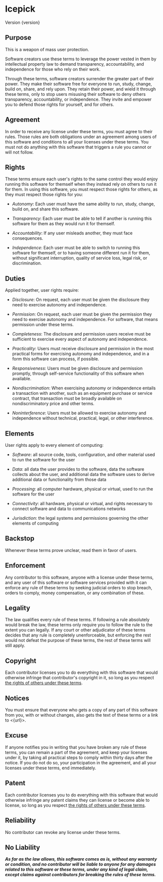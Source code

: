 # Icepick

Version {version}

## Purpose

This is a weapon of mass user protection.

Software creators use these terms to leverage the power vested in them by intellectual property law to demand transparency, accountability, and independence for those who rely on their work.

Through these terms, software creators surrender the greater part of their power.  They make their software free for everyone to run, study, change, build on, share, and rely upon.  They retain their power, and wield it through these terms, only to stop users misusing their software to deny others transparency, accountability, or independence.  They invite and empower you to defend those rights for yourself, and for others.

## Agreement

In order to receive any license under these terms, you must agree to their rules.  Those rules are both obligations under an agreement among users of this software and conditions to all your licenses under these terms.  You must not do anything with this software that triggers a rule you cannot or will not follow.

## Rights

These terms ensure each user's rights to the same control they would enjoy running this software for themself when they instead rely on others to run it for them.  In using this software, you must respect those rights for others, as they must respect those rights for you:

- _Autonomy_:  Each user must have the same ability to run, study, change, build on, and share this software.

- _Transparency_:  Each user must be able to tell if another is running this software for them as they would run it for themself.

- _Accountability_:  If any user misleads another, they must face consequences.

- _Independence_:  Each user must be able to switch to running this software for themself, or to having someone different run it for them, without significant interruption, quality of service loss, legal risk, or discrimination.

## Duties

Applied together, user rights require:

-  _Disclosure_:  On request, each user must be given the disclosure they need to exercise autonomy and independence.

-  _Permission_:  On request, each user must be given the permission they need to exercise autonomy and independence.  For software, that means permission under these terms.

-  _Completeness_:  The disclosure and permission users receive must be sufficient to exercise every aspect of autonomy and independence.

-  _Practicality_:  Users must receive disclosure and permission in the most practical forms for exercising autonomy and independence, and in a form this software can process, if possible.

-  _Responsiveness_:  Users must be given disclosure and permission promptly, through self-service functionality of this software when available.

-  _Nondiscrimination_:  When exercising autonomy or independence entails a transaction with another, such as an equipment purchase or service contract, that transaction must be broadly available on nondiscriminatory price and other terms. 

-  _Noninterference_:  Users must be allowed to exercise autonomy and independence without technical, practical, legal, or other interference.

## Elements

User rights apply to every element of computing:

- _Software_:  all source code, tools, configuration, and other material used to run the software for the user

- _Data_:  all data the user provides to the software, data the software collects about the user, and additional data the software uses to derive additional data or functionality from those data

- _Processing_:  all computer hardware, physical or virtual, used to run the software for the user

- _Connectivity_:  all hardware, physical or virtual, and rights necessary to connect software and data to communications networks

- _Jurisdiction_:  the legal systems and permissions governing the other elements of computing

## Backstop

Whenever these terms prove unclear, read them in favor of users.

## Enforcement

Any contributor to this software, anyone with a license under these terms, and any user of this software or software services provided with it can enforce any rule of these terms by seeking judicial orders to stop breach, orders to comply, money compensation, or any combination of these.

## Legality

The law qualifies every rule of these terms.  If following a rule absolutely would break the law, these terms only require you to follow the rule to the extent you can legally.  If any court or other adjudicator of these terms decides that any rule is completely unenforceable, but enforcing the rest would not defeat the purpose of these terms, the rest of these terms will still apply.

## Copyright

Each contributor licenses you to do everything with this software that would otherwise infringe that contributor's copyright in it, so long as you respect [the rights of others under these terms](#rights).

## Notices

You must ensure that everyone who gets a copy of any part of this software from you, with or without changes, also gets the text of these terms or a link to <{url}>.

## Excuse

If anyone notifies you in writing that you have broken any rule of these terms, you can remain a part of the agreement, and keep your licenses under it, by taking all practical steps to comply within thirty days after the notice.  If you do not do so, your participation in the agreement, and all your licenses under these terms, end immediately.

## Patent

Each contributor licenses you to do everything with this software that would otherwise infringe any patent claims they can license or become able to license, so long as you respect [the rights of others under these terms](#rights).

## Reliability

No contributor can revoke any license under these terms.

## No Liability

***As far as the law allows, this software comes as is, without any warranty or condition, and no contributor will be liable to anyone for any damages related to this software or these terms, under any kind of legal claim, except claims against contributors for breaking the rules of these terms.***
